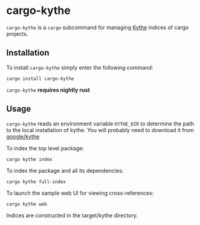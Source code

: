 # cargo-kythe
`cargo-kythe` is a `cargo` subcommand for managing [Kythe](https://kythe.io) indices of cargo projects. 

## Installation
To install `cargo-kythe` simply enter the following command:

```
cargo install cargo-kythe
```

`cargo-kythe` **requires nightly rust**

## Usage
`cargo-kythe` reads an environment variable `KYTHE_DIR` to determine the path to the local installation of kythe. You will probably need to download it from [google/kythe](https://github.com/google/kythe/releases)

To index the top level package:

```
cargo kythe index
```

To index the package and all its dependencies:

```
cargo kythe full-index
```

To launch the sample web UI for viewing cross-references:

```
cargo kythe web
```

Indices are constructed in the target/kythe directory.
